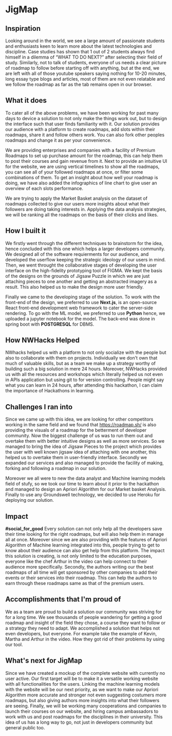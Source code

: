 # JigMap

## Inspiration
Looking around in the world, we see a large amount of passionate students and enthusiasts keen to learn more about the latest technologies and discipline. Case studies has shown that 1 out of 2 students always find himself in a dilemma of “WHAT TO DO NEXT?” after selecting their field of study. Similarly, not to talk of students, everyone of us needs a clear picture of roadmap to follow before starting off with anything, but at the end, we are left with all of those youtube speakers saying nothing for 10-20 minutes, long essay type blogs and articles, most of them are not even relatable and we follow the roadmap as far as the tab remains open in our browser. 

## What it does
To cater all of the above problems, we have been working for past many days to device a solution to not only make the things work out, but to design the interface such that user finds familiarity with it. Our solution provides our audience with a platform to create roadmaps, add slots within their roadmaps, share it and follow others work. You can also fork other peoples roadmaps and change it as per your convenience. 

We are providing enterprises and companies with a facility of Premium Roadmaps to set up purchase amount for the roadmap, this can help them to post their courses and gain revenue from it. Next to provide an intuitive UI for the website, we are using vertical timelines to show all the roadmaps, you can see all of your followed roadmaps at once, or filter some combinations of them. To get an insight about how well your roadmap is doing, we have also added the infographics of line chart to give user an overview of each slots performance.

We are trying to apply the Market Basket analysis on the dataset of roadmaps collected to give our users more insights about what their followers are doing taking interests in. Applying the data analysis strategies, we will be ranking all the roadmaps on the basis of their clicks and likes.

## How I built it
We firstly went through the different techniques to brainstorm for the idea, hence concluded with this one which helps a larger developers community. We designed all of the software requierments for our audience, and developed the userflow keeping the strategic ideology of our users in mind. Then, we went throught the collaborative stages of developing the user interface on the high-fidelity prototyping tool of FIGMA. We kept the basis of the designs on the grounds of Jigsaw Puzzle in which we are just attaching pieces to one another and getting an abstracted imagery as a result. This also helped us to make the design more user friendly.

Finally we came to the developing stage of the solution. To work with the front-end of the design, we preferred to use **Next.js**, is an open-source React front-end development web framework to cater the server-side rendering. To go with the ML model, we preferred to use **Python** hence, we uploaded a jupyter notebook for the model. The back-end was done in spring boot with **POSTGRESQL** for DBMS.

## How NWHacks Helped
NWhacks helped us with a platform to not only socialize with the people but also to collaborate with them on projects. Individually we don't own that much of valuable skills, but as a team we make up a strategy worthy of building such a big solution in mere 24 hours. Moreover, NWHacks provided us with all the resources and workshops which literally helped us not even in APIs application but using git to for version controlling. People might say what you can learn in 24 hours, after attending this hackathon, I can claim the importance of Hackathons in learning. 

## Challenges I ran into
Since we came up with this idea, we are looking for other competitors working in the same field and we found that https://roadmap.sh/ is also providing the visuals of a roadmap for the betterment of developer community. Now the biggest challenge of us was to run them out and overtake them with better intuitive designs as well as more services. So we managed to bring the idea of Jigsaw Pieces to the project which provides the user with well known jigsaw idea of attaching with one another, this helped us to overtake them in user-friendly interface. Secondly we expanded our services and also managed to provide the facility of making, forking and following a roadmap in our solution. 

Moreover we all were to new the data analyst and Machine learning models field of stufy, so we took our time to learn about it prior to the hackathon and managed to design an Apriori Algorithm for our Market basket Analysis. Finally to use any Groundswell technology, we decided to use Heroku for deploying our solution.

## Impact
**#social_for_good**
Every solution can not only help all the developers save their time looking for the right roadmaps, but will also help them in manage all at once. Moreover since we are also providing with the features of Apriori Algorithm of Machine learning integrated into this, people trying to get to know about their audience can also get help from this platform. The impact this solution is creating, is not only limited to the education purposes, everyone like the chef Arthur in the video can help connect to their audience more specifically.
Secondly, the authors writing our the best roadmaps of all time will get sponsored by other companies to add their events or their services into their roadmap. This can help the authors to earn through these roadmaps same as that of the premium users. 

## Accomplishments that I'm proud of
We as a team are proud to build a solution our community was striving for for a long time. We see thousands of people wandering for getting a good roadmap and insight of the field they chose, a course they want to follow or a strategy they need to adapt. We accomplished a solution that helps not even developers, but everyone. For example take the example of Kevin, Martha and Arthur in the video. How they got rid of their problems by using our tool.

## What's next for JigMap
Since we have created a mockup of the complete website with currently no user active. Our first target will be to make it a versatile working website with all functionalities for the users. Linking the machine learning models with the website will be our next priority, as we want to make our Apriori Algorithm more accurate and stronger not even suggesting costumers more roadmaps, but also giving authors more insights into what their followers are seeing. Finally, we will be working many cooperations and companies to launch their courses on our website, and hiring campus ambassadors to work with us and post roadmaps for the disciplines in their university. This idea of us has a long way to go, not just in developers community but general public too.
